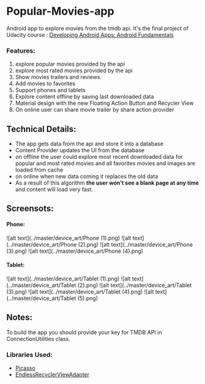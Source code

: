 # Popular-Movies-app
Android app to explore movies from the tmdb api. It's the final project of Udacity course : [Developing Android Apps: Android Fundamentals](https://www.udacity.com/course/ud853)


### Features:
1. explore popular movies provided by the api
2. explore most rated movies provided by the api
3. Show movies trailers and reviews.
4. Add movies to favorites
5. Support phones and tablets
6. Explore content offline by saving last downloaded data
7. Material design with the new Floating Action Button and Recycler View
8. On online user can share movie trailer by share action provider


## Technical Details:
- The app gets data from the api and store it into a database 
- Content Provider updates the UI from the database
- on offline the user could explore most recent downloaded data for popular and most rated movies and all favorites movies
and images are loaded from cache
- on online when new data coming it replaces the old data 
- As a result of this algorithm **the user won't see a blank page at any time** and content will load very fast.

## Screensots:
#### Phone:
 ![alt text](../master/device_art/Phone (1).png)
 ![alt text](../master/device_art/Phone (2).png)
 ![alt text](../master/device_art/Phone (3).png)
 ![alt text](../master/device_art/Phone (4).png)

#### Tablet:
 ![alt text](../master/device_art/Tablet (1).png)
 ![alt text](../master/device_art/Tablet (2).png)
 ![alt text](../master/device_art/Tablet (3).png)
 ![alt text](../master/device_art/Tablet (4).png)
 ![alt text](../master/device_art/Tablet (5).png)


## Notes:
To build the app you should provide your key for TMDB API in ConnectionUtilities class.



### Libraries Used:
- [Picasso](http://square.github.io/picasso/)
- [EndlessRecyclerViewAdapter](https://github.com/rockerhieu/rv-adapter-endless)
